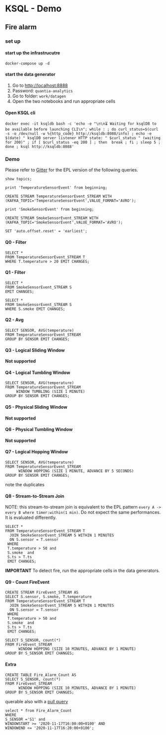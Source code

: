 # KSQL - Demo
## Fire alarm

### set up

#### start up the infrastrucutre

```
docker-compose up -d
```

#### start the data generator

1. Go to [http://localhost:8888](http://localhost:8888) 
2. Password: `quantia-analytics`
3. Go to folder: `work/datagen`
4. Open the two notebooks and run appropriate cells

#### Open KSQL cli


```
docker exec -it ksqldb bash -c 'echo -e "\n\n⏳ Waiting for ksqlDB to be available before launching CLI\n"; while : ; do curl_status=$(curl -s -o /dev/null -w %{http_code} http://ksqldb:8088/info) ; echo -e $(date) " ksqlDB server listener HTTP state: " $curl_status " (waiting for 200)" ; if [ $curl_status -eq 200 ] ; then  break ; fi ; sleep 5 ; done ; ksql http://ksqldb:8088'
```

### Demo

Please refer to [Gitter](https://gitter.im/USDE2020/EPL) for the EPL version of the following queries.

```
show topics;
```

```
print 'TemperatureSensorEvent' from beginning;
```

```
CREATE STREAM TemperatureSensorEvent_STREAM WITH (KAFKA_TOPIC='TemperatureSensorEvent',VALUE_FORMAT='AVRO');
```

```
print 'SmokeSensorEvent' from beginning;
```

```
CREATE STREAM SmokeSensorEvent_STREAM WITH (KAFKA_TOPIC='SmokeSensorEvent',VALUE_FORMAT='AVRO');
```

```
SET 'auto.offset.reset' = 'earliest';
```

#### Q0 - Filter

```
SELECT *
FROM TemperatureSensorEvent_STREAM T
WHERE T.temperature > 20 EMIT CHANGES;
```

#### Q1 - Filter

```
SELECT *
FROM SmokeSensorEvent_STREAM S
EMIT CHANGES;
```

```
SELECT *
FROM SmokeSensorEvent_STREAM S
WHERE S.smoke EMIT CHANGES;
```

#### Q2 - Avg

```
SELECT SENSOR, AVG(temperature) 
FROM TemperatureSensorEvent_STREAM
GROUP BY SENSOR EMIT CHANGES;
```


#### Q3 - Logical Sliding Window

**Not supported**


#### Q4 - Logical Tumbling Window

```
SELECT SENSOR, AVG(temperature) 
FROM TemperatureSensorEvent_STREAM 
     WINDOW TUMBLING (SIZE 1 MINUTE)
GROUP BY SENSOR EMIT CHANGES;
```

#### Q5 - Physical Sliding Window

**Not supported**


#### Q6 - Physical Tumbling Window

**Not supported**

#### Q7 - Logical Hopping Window

```
SELECT SENSOR, AVG(temperature) 
FROM TemperatureSensorEvent_STREAM 
      WINDOW HOPPING (SIZE 1 MINUTE, ADVANCE BY 5 SECONDS)
GROUP BY SENSOR EMIT CHANGES;
```

note the duplicates

#### Q8 - Stream-to-Stream Join

NOTE: this stream-to-stream join is equivalent to the EPL pattern `every A -> every B where timer:within(1 min)`. Do not expect the same performances. It is evaluated differently.

```
SELECT *
FROM TemperatureSensorEvent_STREAM T
  JOIN SmokeSensorEvent_STREAM S WITHIN 1 MINUTES
  ON S.sensor = T.sensor
 WHERE 
 T.temperature > 50 and
 S.smoke  and
 S.ts > T.ts 
 EMIT CHANGES;
```

**IMPORTANT** To detect fire, run the appropriate cells in the data generators.

#### Q9 - Count FireEvent 

```
CREATE STREAM FireEvent_STREAM AS
SELECT S.sensor, S.smoke, T.temperature
FROM TemperatureSensorEvent_STREAM T
  JOIN SmokeSensorEvent_STREAM S WITHIN 1 MINUTES
  ON S.sensor = T.sensor
 WHERE 
 T.temperature > 50 and
 S.smoke  and
 S.ts > T.ts 
 EMIT CHANGES;
```

```
SELECT S_SENSOR, count(*) 
FROM FireEvent_STREAM 
      WINDOW HOPPING (SIZE 10 MINUTES, ADVANCE BY 1 MINUTE)
GROUP BY S_SENSOR EMIT CHANGES;
```

#### Extra

```
CREATE TABLE Fire_Alarm_Count AS
SELECT S_SENSOR, count(*) 
FROM FireEvent_STREAM 
      WINDOW HOPPING (SIZE 10 MINUTES, ADVANCE BY 1 MINUTE)
GROUP BY S_SENSOR EMIT CHANGES;
```

querable also with a [pull query](https://docs.ksqldb.io/en/latest/developer-guide/ksqldb-reference/select-pull-query/)

```
select * from Fire_Alarm_Count 
WHERE 
S_SENSOR ='S1' and 
WINDOWSTART >= '2020-11-17T16:00:00+0100' AND
WINDOWEND <= '2020-11-17T16:20:00+0100';
```
